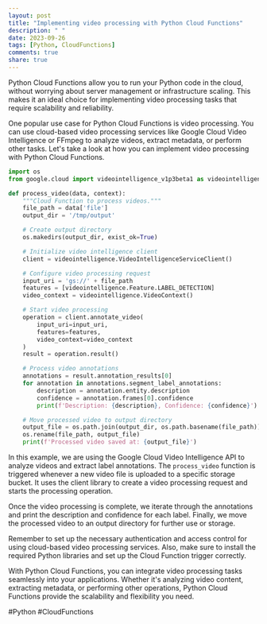 ```yaml
---
layout: post
title: "Implementing video processing with Python Cloud Functions"
description: " "
date: 2023-09-26
tags: [Python, CloudFunctions]
comments: true
share: true
---
```


Python Cloud Functions allow you to run your Python code in the cloud, without worrying about server management or infrastructure scaling. This makes it an ideal choice for implementing video processing tasks that require scalability and reliability.

One popular use case for Python Cloud Functions is video processing. You can use cloud-based video processing services like Google Cloud Video Intelligence or FFmpeg to analyze videos, extract metadata, or perform other tasks. Let's take a look at how you can implement video processing with Python Cloud Functions.

```python
import os
from google.cloud import videointelligence_v1p3beta1 as videointelligence

def process_video(data, context):
    """Cloud Function to process videos."""
    file_path = data['file']
    output_dir = '/tmp/output'

    # Create output directory
    os.makedirs(output_dir, exist_ok=True)

    # Initialize video intelligence client
    client = videointelligence.VideoIntelligenceServiceClient()

    # Configure video processing request
    input_uri = 'gs://' + file_path
    features = [videointelligence.Feature.LABEL_DETECTION]
    video_context = videointelligence.VideoContext()

    # Start video processing
    operation = client.annotate_video(
        input_uri=input_uri,
        features=features,
        video_context=video_context
    )
    result = operation.result()

    # Process video annotations
    annotations = result.annotation_results[0]
    for annotation in annotations.segment_label_annotations:
        description = annotation.entity.description
        confidence = annotation.frames[0].confidence
        print(f'Description: {description}, Confidence: {confidence}')

    # Move processed video to output directory
    output_file = os.path.join(output_dir, os.path.basename(file_path))
    os.rename(file_path, output_file)
    print(f'Processed video saved at: {output_file}')
```

In this example, we are using the Google Cloud Video Intelligence API to analyze videos and extract label annotations. The `process_video` function is triggered whenever a new video file is uploaded to a specific storage bucket. It uses the client library to create a video processing request and starts the processing operation.

Once the video processing is complete, we iterate through the annotations and print the description and confidence for each label. Finally, we move the processed video to an output directory for further use or storage.

Remember to set up the necessary authentication and access control for using cloud-based video processing services. Also, make sure to install the required Python libraries and set up the Cloud Function trigger correctly.

With Python Cloud Functions, you can integrate video processing tasks seamlessly into your applications. Whether it's analyzing video content, extracting metadata, or performing other operations, Python Cloud Functions provide the scalability and flexibility you need.

#Python #CloudFunctions